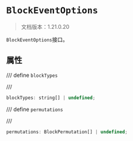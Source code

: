 # `BlockEventOptions`

> 文档版本：1.21.0.20

`BlockEventOptions`接口。

## 属性

/// define
`blockTypes`


///

```js
blockTypes: string[] | undefined;
```


/// define
`permutations`


///

```js
permutations: BlockPermutation[] | undefined;
```

